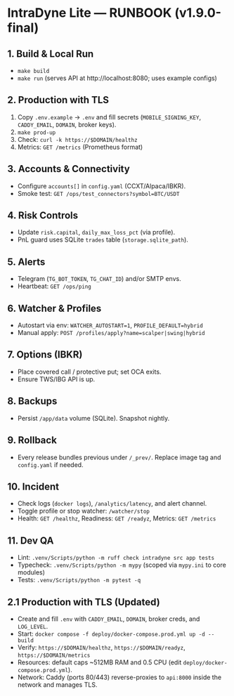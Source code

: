 
# IntraDyne Lite — RUNBOOK (v1.9.0-final)

## 1. Build & Local Run
- `make build`
- `make run` (serves API at http://localhost:8080; uses example configs)

## 2. Production with TLS
1) Copy `.env.example` → `.env` and fill secrets (`MOBILE_SIGNING_KEY`, `CADDY_EMAIL`, `DOMAIN`, broker keys).
2) `make prod-up`
3) Check: `curl -k https://$DOMAIN/healthz`
4) Metrics: `GET /metrics` (Prometheus format)

## 3. Accounts & Connectivity
- Configure `accounts[]` in `config.yaml` (CCXT/Alpaca/IBKR).
- Smoke test: `GET /ops/test_connectors?symbol=BTC/USDT`

## 4. Risk Controls
- Update `risk.capital`, `daily_max_loss_pct` (via profile).
- PnL guard uses SQLite `trades` table (`storage.sqlite_path`).

## 5. Alerts
- Telegram (`TG_BOT_TOKEN`, `TG_CHAT_ID`) and/or SMTP envs.
- Heartbeat: `GET /ops/ping`

## 6. Watcher & Profiles
- Autostart via env: `WATCHER_AUTOSTART=1`, `PROFILE_DEFAULT=hybrid`
- Manual apply: `POST /profiles/apply?name=scalper|swing|hybrid`

## 7. Options (IBKR)
- Place covered call / protective put; set OCA exits.
- Ensure TWS/IBG API is up.

## 8. Backups
- Persist `/app/data` volume (SQLite). Snapshot nightly.

## 9. Rollback
- Every release bundles previous under `/_prev/`. Replace image tag and `config.yaml` if needed.

## 10. Incident
- Check logs (`docker logs`), `/analytics/latency`, and alert channel.
- Toggle profile or stop watcher: `/watcher/stop`
 - Health: `GET /healthz`, Readiness: `GET /readyz`, Metrics: `GET /metrics`

## 11. Dev QA
- Lint: `.venv/Scripts/python -m ruff check intradyne src app tests`
- Typecheck: `.venv/Scripts/python -m mypy` (scoped via `mypy.ini` to core modules)
- Tests: `.venv/Scripts/python -m pytest -q`

## 2.1 Production with TLS (Updated)
- Create and fill `.env` with `CADDY_EMAIL`, `DOMAIN`, broker creds, and `LOG_LEVEL`.
- Start: `docker compose -f deploy/docker-compose.prod.yml up -d --build`
- Verify: `https://$DOMAIN/healthz`, `https://$DOMAIN/readyz`, `https://$DOMAIN/metrics`
- Resources: default caps ~512MB RAM and 0.5 CPU (edit `deploy/docker-compose.prod.yml`).
- Network: Caddy (ports 80/443) reverse-proxies to `api:8000` inside the network and manages TLS.
